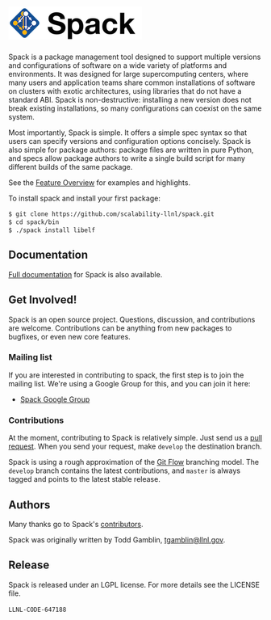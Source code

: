![image](share/spack/logo/spack-logo-text-64.png "Spack")
============

Spack is a package management tool designed to support multiple
versions and configurations of software on a wide variety of platforms
and environments. It was designed for large supercomputing centers,
where many users and application teams share common installations of
software on clusters with exotic architectures, using libraries that
do not have a standard ABI. Spack is non-destructive: installing a new
version does not break existing installations, so many configurations
can coexist on the same system.

Most importantly, Spack is simple. It offers a simple spec syntax so
that users can specify versions and configuration options
concisely. Spack is also simple for package authors: package files are
written in pure Python, and specs allow package authors to write a
single build script for many different builds of the same package.

See the
[Feature Overview](http://scalability-llnl.github.io/spack/features.html)
for examples and highlights.

To install spack and install your first package:

    $ git clone https://github.com/scalability-llnl/spack.git
    $ cd spack/bin
    $ ./spack install libelf

Documentation
----------------

[Full documentation](http://scalability-llnl.github.io/spack)
for Spack is also available.

Get Involved!
------------------------

Spack is an open source project.  Questions, discussion, and
contributions are welcome. Contributions can be anything from new
packages to bugfixes, or even new core features.

### Mailing list

If you are interested in contributing to spack, the first step is to
join the mailing list.  We're using a Google Group for this, and you
can join it here:

  * [Spack Google Group](https://groups.google.com/d/forum/spack)

### Contributions

At the moment, contributing to Spack is relatively simple.  Just send us
a [pull request](https://help.github.com/articles/using-pull-requests/).
When you send your request, make ``develop`` the destination branch.

Spack is using a rough approximation of the [Git
Flow](http://nvie.com/posts/a-successful-git-branching-model/)
branching model.  The ``develop`` branch contains the latest
contributions, and ``master`` is always tagged and points to the
latest stable release.


Authors
----------------
Many thanks go to Spack's [contributors](https://github.com/scalability-llnl/spack/graphs/contributors).

Spack was originally written by Todd Gamblin, tgamblin@llnl.gov.

Release
----------------
Spack is released under an LGPL license.  For more details see the
LICENSE file.

``LLNL-CODE-647188``
